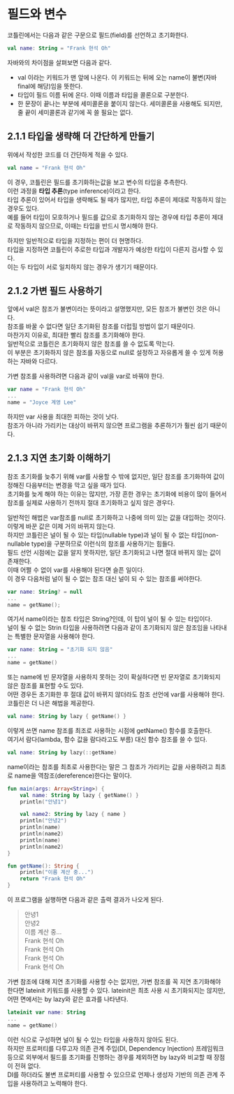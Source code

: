 # 필드와 변수
코틀린에서는 다음과 같은 구문으로 필드(field)를 선언하고 초기화한다.
```kotlin
val name: String = "Frank 현석 Oh"
```
자바와의 차이점을 살펴보면 다음과 같다.
- val 이라는 키워드가 맨 앞에 나온다. 이 키워드는 뒤에 오는 name이 불변(자바 final에 해당)임을 뜻한다.
- 타입이 필드 이름 뒤에 온다. 이때 이름과 타입을 콜론으로 구분한다.
- 한 문장이 끝나는 부분에 세미콜론을 붙이지 않는다. 세미콜론을 사용해도 되지만, 줄 끝이 세미콜론과 같기에 꼭 쓸 필요는 없다.

## 2.1.1 타입을 생략해 더 간단하게 만들기
위에서 작성한 코드를 더 간단하게 적을 수 있다.
```kotlin
val name = "Frank 현석 Oh"
```
이 경우, 코틀린은 필드를 초기화하는값을 보고 변수의 타입을 추측한다.  
이런 과정을 **타입 추론**(type inference)이라고 한다.  
타입 추론이 있어서 타입을 생략해도 될 때가 많지만, 타입 추론이 제대로 작동하지 않는 경우도 있다.  
예를 들어 타입이 모호하거나 필드를 값으로 초기화하지 않는 경우에 타입 추론이 제대로 작동하지 않으므로, 이때는 타입을 반드시 명시해야 한다.  

하지만 일반적으로 타입을 지정하는 편이 더 현명하다.  
타입을 지정하면 코틀린이 추로한 타입과 개발자가 예상한 타입이 다른지 검사할 수 있다.  
이는 두 타입이 서로 일치하지 않는 경우가 생기기 때문이다.

## 2.1.2 가변 필드 사용하기
앞에서 val은 참조가 불변이라는 뜻이라고 설명했지만, 모든 참조가 불변인 것은 아니다.  
참조를 바꿀 수 없다면 일단 초기화된 참조를 더럽힐 방법이 없기 때문이다.  
마찬가지 이유로, 최대한 빨리 참조를 초기화해야 한다.  
일반적으로 코틀린은 초기화하지 않은 참조를 쓸 수 없도록 막는다.  
이 부분은 초기화하지 않은 참조를 자동으로 null로 설정하고 자유롭게 쓸 수 있게 허용하는 자바와 다르다.  

가변 참조를 사용하려면 다음과 같이 val을 var로 바꿔야 한다.
```kotlin
var name = "Frank 현석 Oh"
...
name = "Joyce 계영 Lee"
```
하지만 var 사용을 최대한 피하는 것이 낫다.  
참조가 아니라 가리키는 대상이 바뀌지 않으면 프로그램을 추론하기가 훨씬 쉽기 때문이다.

## 2.1.3 지연 초기화 이해하기
참조 초기화를 늦추기 위해 var를 사용할 수 밖에 없지만, 일단 참조를 초기화하여 값이 정해진 다음부터는 변경을 막고 싶을 때가 있다.  
초기화를 늦게 해야 하는 이유는 많지만, 가장 흔한 경우는 초기화에 비용이 많이 들어서 참조를 실제로 사용하기 전까지 절대 초기화하고 싶지 않은 경우다.

일반적인 해법은 var참조를 null로 초기화하고 나중에 의미 있는 값을 대입하는 것이다.  
이렇게 바꾼 값은 이제 거의 바뀌지 않는다.  
하지만 코틀린은 널이 될 수 있는 타입(nullable type)과 널이 될 수 없는 타입(non-nullable type)을 구분하므로 이런식의 참조를 사용하기는 힘들다.  
필드 선언 시점에는 값을 알지 못하지만, 일단 초기화되고 나면 절대 바뀌지 않는 값이 존재한다.  
이때 어쩔 수 없이 var를 사용해야 된다면 슬픈 일이다.  
이 경우 다음처럼 널이 될 수 없는 참조 대신 널이 되 수 있는 참조를 써야한다.
```kotlin
var name: String? = null
...
name = getName();
```
여기서 name이라는 참조 타입은 String?인데, 이 탑이 널이 될 수 있는 타입이다.  
널이 될 수 없는 Strin 타입을 사용하려면 다음과 같이 초기화되지 않은 참조임을 나타내는 특별한 문자열을 사용해야 한다.
```kotlin
var name: String = "초기화 되지 않음"
...
name = getName()
```
또는 name에 빈 문자열을 사용하지 못하는 것이 확실하다면 빈 문자열로 초기화되지 않은 참조를 표현할 수도 있다.  
어떤 경우든 초기화한 후 절대 값이 바뀌지 않더라도 참조 선언에 var를 사용해야 한다.  
코틀린은 더 나은 해법을 제공한다.
```kotlin
val name: String by lazy { getName() }
```
이렇게 쓰면 name 참조를 최조로 사용하는 시점에 getName() 함수를 호출한다.  
여기서 람다(lambda, 함수 값을 람다라고도 부름) 대신 함수 참조를 쓸 수 있다.
```kotlin  
val name: String by lazy(::getName)
```
name이라는 참조를 최초로 사용한다는 말은 그 참조가 가리키는 값을 사용하려고 최초로 name을 역참조(dereference)한다는 말이다.  
```kotlin
fun main(args: Array<String>) {
    val name: String by lazy { getName() }
    println("안녕1")

    val name2: String by lazy { name }
    println("안녕2")
    println(name)
    println(name2)
    println(name)
    println(name2)
}

fun getName(): String {
    println("이름 계산 중...")
    return "Frank 현석 Oh"
}
```
이 프로그램을 실행하면 다음과 같은 출력 결과가 나오게 된다.
> 안녕1  
안녕2  
이름 계산 중...  
Frank 현석 Oh    
Frank 현석 Oh    
Frank 현석 Oh    
Frank 현석 Oh  

가변 참조에 대해 지연 초기화를 사용할 수는 없지만, 가변 참조를 꼭 지연 초기화해야 한다면 lateinit 키워드를 사용할 수 있다. lateinit은 최초 사용 시 초기화되지는 않지만, 어떤 면에서는 by lazy와 같은 효과를 나타낸다.
```kotlin
lateinit var name: String
...
name = getName()
```
이런 식으로 구성하면 널이 될 수 있는 타입을 사용하지 않아도 된다.  
하지만 프로퍼티를 다루고자 의존 관계 주입(DI, Dependency Injection) 프레임워크 등으로 외부에서 필드를 초기화를 진행하는 경우를 제외하면 by lazy와 비교할 때 장점이 전혀 없다.  
DI를 하더라도 불변 프로퍼티를 사용할 수 있으므로 언제나 생성자 기반의 의존 관계 주입을 사용하려고 노력해야 한다.